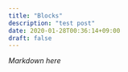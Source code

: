 ```yaml
---
title: "Blocks"
description: "test post"
date: 2020-01-28T00:36:14+09:00
draft: false
---
```


*Markdown here*